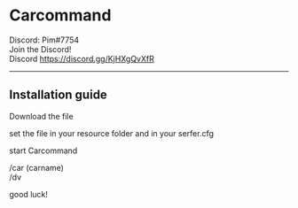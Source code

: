 # Carcommand

Discord: Pim#7754      
Join the Discord!                                                                    
Discord https://discord.gg/KjHXgQvXfR

--------------------------------------------------------
## Installation guide

Download the file

set the file in your resource folder
and in your serfer.cfg

start Carcommand


/car (carname)                                                      
/dv

good luck!
